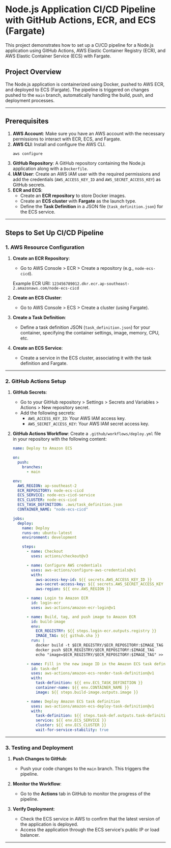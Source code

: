 # Node.js Application CI/CD Pipeline with GitHub Actions, ECR, and ECS (Fargate)

This project demonstrates how to set up a CI/CD pipeline for a Node.js application using GitHub Actions, AWS Elastic Container Registry (ECR), and AWS Elastic Container Service (ECS) with Fargate.

## Project Overview

The Node.js application is containerized using Docker, pushed to AWS ECR, and deployed to ECS (Fargate). The pipeline is triggered on changes pushed to the `main` branch, automatically handling the build, push, and deployment processes.

---

## Prerequisites

1. **AWS Account**: Make sure you have an AWS account with the necessary permissions to interact with ECR, ECS, and Fargate.
2. **AWS CLI**: Install and configure the AWS CLI.
   ```bash
   aws configure
   ```
3. **GitHub Repository**: A GitHub repository containing the Node.js application along with a `Dockerfile`.
4. **IAM User**: Create an AWS IAM user with the required permissions and add the credentials (`AWS_ACCESS_KEY_ID` and `AWS_SECRET_ACCESS_KEY`) as GitHub secrets.
5. **ECR and ECS**:
   - Create an **ECR repository** to store Docker images.
   - Create an **ECS cluster** with **Fargate** as the launch type.
   - Define the **Task Definition** in a JSON file (`task_definition.json`) for the ECS service.

---

## Steps to Set Up CI/CD Pipeline

### 1. AWS Resource Configuration

1. **Create an ECR Repository**:
   - Go to AWS Console > ECR > Create a repository (e.g., `node-ecs-cicd`).
   
   Example ECR URI: `123456789012.dkr.ecr.ap-southeast-2.amazonaws.com/node-ecs-cicd`

2. **Create an ECS Cluster**:
   - Go to AWS Console > ECS > Create a cluster (using Fargate).
   
3. **Create a Task Definition**:
   - Define a task definition JSON (`task_definition.json`) for your container, specifying the container settings, image, memory, CPU, etc.

4. **Create an ECS Service**:
   - Create a service in the ECS cluster, associating it with the task definition and Fargate.

---

### 2. GitHub Actions Setup

1. **GitHub Secrets**:
   - Go to your GitHub repository > Settings > Secrets and Variables > Actions > New repository secret.
   - Add the following secrets:
     - `AWS_ACCESS_KEY_ID`: Your AWS IAM access key.
     - `AWS_SECRET_ACCESS_KEY`: Your AWS IAM secret access key.
   
2. **GitHub Actions Workflow**:
   Create a `.github/workflows/deploy.yml` file in your repository with the following content:

   ```yaml
   name: Deploy to Amazon ECS

   on:
     push:
       branches:
         - main

   env:
     AWS_REGION: ap-southeast-2
     ECR_REPOSITORY: node-ecs-cicd
     ECS_SERVICE: node-ecs-cicd-service
     ECS_CLUSTER: node-ecs-cicd
     ECS_TASK_DEFINITION: .aws/task_definition.json
     CONTAINER_NAME: "node-ecs-cicd"

   jobs:
     deploy:
       name: Deploy
       runs-on: ubuntu-latest
       environment: development

       steps:
         - name: Checkout
           uses: actions/checkout@v3

         - name: Configure AWS credentials
           uses: aws-actions/configure-aws-credentials@v1
           with:
             aws-access-key-id: ${{ secrets.AWS_ACCESS_KEY_ID }}
             aws-secret-access-key: ${{ secrets.AWS_SECRET_ACCESS_KEY }}
             aws-region: ${{ env.AWS_REGION }}

         - name: Login to Amazon ECR
           id: login-ecr
           uses: aws-actions/amazon-ecr-login@v1

         - name: Build, tag, and push image to Amazon ECR
           id: build-image
           env:
             ECR_REGISTRY: ${{ steps.login-ecr.outputs.registry }}
             IMAGE_TAG: ${{ github.sha }}
           run: |
             docker build -t $ECR_REGISTRY/$ECR_REPOSITORY:$IMAGE_TAG .
             docker push $ECR_REGISTRY/$ECR_REPOSITORY:$IMAGE_TAG
             echo "image=$ECR_REGISTRY/$ECR_REPOSITORY:$IMAGE_TAG" >> $GITHUB_OUTPUT

         - name: Fill in the new image ID in the Amazon ECS task definition
           id: task-def
           uses: aws-actions/amazon-ecs-render-task-definition@v1
           with:
             task-definition: ${{ env.ECS_TASK_DEFINITION }}
             container-name: ${{ env.CONTAINER_NAME }}
             image: ${{ steps.build-image.outputs.image }}

         - name: Deploy Amazon ECS task definition
           uses: aws-actions/amazon-ecs-deploy-task-definition@v1
           with:
             task-definition: ${{ steps.task-def.outputs.task-definition }}
             service: ${{ env.ECS_SERVICE }}
             cluster: ${{ env.ECS_CLUSTER }}
             wait-for-service-stability: true
   ```

---

### 3. Testing and Deployment

1. **Push Changes to GitHub**:
   - Push your code changes to the `main` branch. This triggers the pipeline.
   
2. **Monitor the Workflow**:
   - Go to the **Actions** tab in GitHub to monitor the progress of the pipeline.
   
3. **Verify Deployment**:
   - Check the ECS service in AWS to confirm that the latest version of the application is deployed.
   - Access the application through the ECS service's public IP or load balancer.

---
